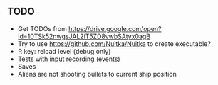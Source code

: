 ## TODO
* Get TODOs from https://drive.google.com/open?id=10TSk52nwgsJAL2iT5ZD8vwbSAtyx0agB
* Try to use https://github.com/Nuitka/Nuitka to create executable?
* R key: reload level (debug only)
* Tests with input recording (events)
* Saves
* Aliens are not shooting bullets to current ship position
